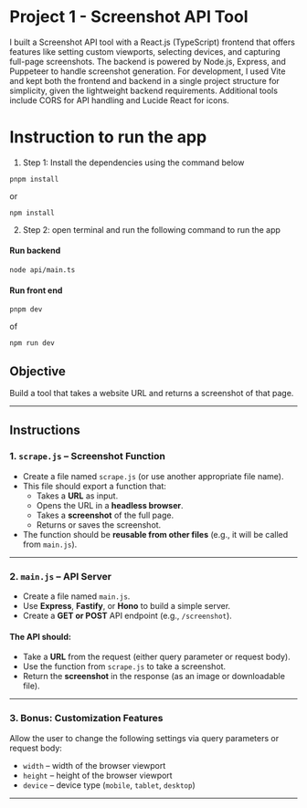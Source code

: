 # Project 1 - Screenshot API Tool

I built a Screenshot API tool with a React.js (TypeScript) frontend that offers features like setting custom viewports, selecting devices, and capturing full-page screenshots. The backend is powered by Node.js, Express, and Puppeteer to handle screenshot generation. For development, I used Vite and kept both the frontend and backend in a single project structure for simplicity, given the lightweight backend requirements. Additional tools include CORS for API handling and Lucide React for icons.

# Instruction to run the app

1. Step 1: Install the dependencies using the command below

```
pnpm install
```

or

```
npm install
```

2. Step 2: open terminal and run the following command to run the app

#### Run backend

```
node api/main.ts
```

#### Run front end

```
pnpm dev
```

of

```
npm run dev
```

## Objective

Build a tool that takes a website URL and returns a screenshot of that page.

---

## Instructions

### 1. `scrape.js` – Screenshot Function

- Create a file named `scrape.js` (or use another appropriate file name).
- This file should export a function that:
  - Takes a **URL** as input.
  - Opens the URL in a **headless browser**.
  - Takes a **screenshot** of the full page.
  - Returns or saves the screenshot.
- The function should be **reusable from other files** (e.g., it will be called from `main.js`).

---

### 2. `main.js` – API Server

- Create a file named `main.js`.
- Use **Express**, **Fastify**, or **Hono** to build a simple server.
- Create a **GET or POST** API endpoint (e.g., `/screenshot`).

#### The API should:

- Take a **URL** from the request (either query parameter or request body).
- Use the function from `scrape.js` to take a screenshot.
- Return the **screenshot** in the response (as an image or downloadable file).

---

### 3. Bonus: Customization Features

Allow the user to change the following settings via query parameters or request body:

- `width` – width of the browser viewport
- `height` – height of the browser viewport
- `device` – device type (`mobile`, `tablet`, `desktop`)

---
